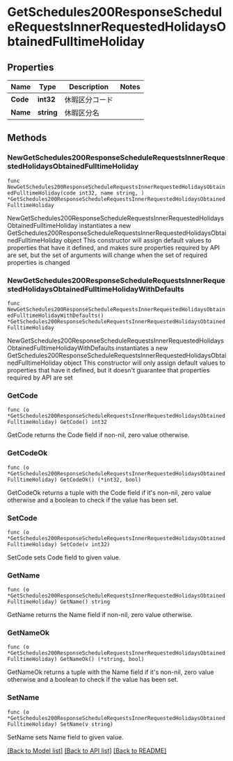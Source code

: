 # GetSchedules200ResponseScheduleRequestsInnerRequestedHolidaysObtainedFulltimeHoliday

## Properties

Name | Type | Description | Notes
------------ | ------------- | ------------- | -------------
**Code** | **int32** | 休暇区分コード | 
**Name** | **string** | 休暇区分名 | 

## Methods

### NewGetSchedules200ResponseScheduleRequestsInnerRequestedHolidaysObtainedFulltimeHoliday

`func NewGetSchedules200ResponseScheduleRequestsInnerRequestedHolidaysObtainedFulltimeHoliday(code int32, name string, ) *GetSchedules200ResponseScheduleRequestsInnerRequestedHolidaysObtainedFulltimeHoliday`

NewGetSchedules200ResponseScheduleRequestsInnerRequestedHolidaysObtainedFulltimeHoliday instantiates a new GetSchedules200ResponseScheduleRequestsInnerRequestedHolidaysObtainedFulltimeHoliday object
This constructor will assign default values to properties that have it defined,
and makes sure properties required by API are set, but the set of arguments
will change when the set of required properties is changed

### NewGetSchedules200ResponseScheduleRequestsInnerRequestedHolidaysObtainedFulltimeHolidayWithDefaults

`func NewGetSchedules200ResponseScheduleRequestsInnerRequestedHolidaysObtainedFulltimeHolidayWithDefaults() *GetSchedules200ResponseScheduleRequestsInnerRequestedHolidaysObtainedFulltimeHoliday`

NewGetSchedules200ResponseScheduleRequestsInnerRequestedHolidaysObtainedFulltimeHolidayWithDefaults instantiates a new GetSchedules200ResponseScheduleRequestsInnerRequestedHolidaysObtainedFulltimeHoliday object
This constructor will only assign default values to properties that have it defined,
but it doesn't guarantee that properties required by API are set

### GetCode

`func (o *GetSchedules200ResponseScheduleRequestsInnerRequestedHolidaysObtainedFulltimeHoliday) GetCode() int32`

GetCode returns the Code field if non-nil, zero value otherwise.

### GetCodeOk

`func (o *GetSchedules200ResponseScheduleRequestsInnerRequestedHolidaysObtainedFulltimeHoliday) GetCodeOk() (*int32, bool)`

GetCodeOk returns a tuple with the Code field if it's non-nil, zero value otherwise
and a boolean to check if the value has been set.

### SetCode

`func (o *GetSchedules200ResponseScheduleRequestsInnerRequestedHolidaysObtainedFulltimeHoliday) SetCode(v int32)`

SetCode sets Code field to given value.


### GetName

`func (o *GetSchedules200ResponseScheduleRequestsInnerRequestedHolidaysObtainedFulltimeHoliday) GetName() string`

GetName returns the Name field if non-nil, zero value otherwise.

### GetNameOk

`func (o *GetSchedules200ResponseScheduleRequestsInnerRequestedHolidaysObtainedFulltimeHoliday) GetNameOk() (*string, bool)`

GetNameOk returns a tuple with the Name field if it's non-nil, zero value otherwise
and a boolean to check if the value has been set.

### SetName

`func (o *GetSchedules200ResponseScheduleRequestsInnerRequestedHolidaysObtainedFulltimeHoliday) SetName(v string)`

SetName sets Name field to given value.



[[Back to Model list]](../README.md#documentation-for-models) [[Back to API list]](../README.md#documentation-for-api-endpoints) [[Back to README]](../README.md)


